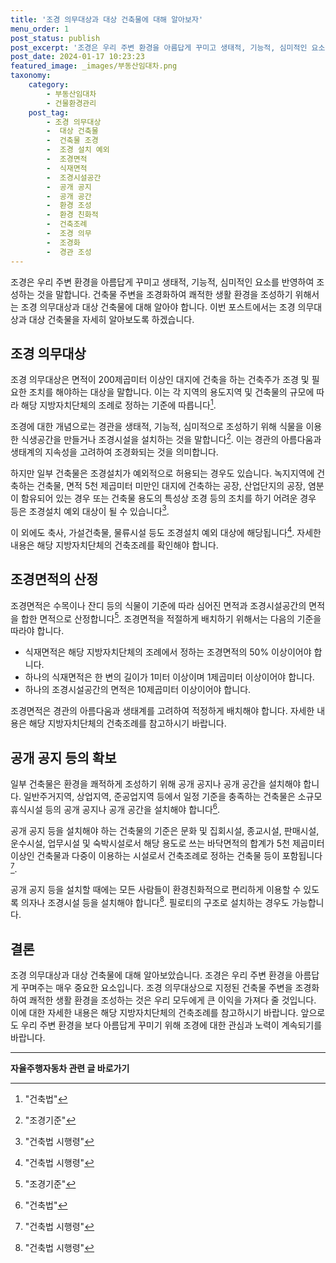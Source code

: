 ```yaml
---
title: '조경 의무대상과 대상 건축물에 대해 알아보자'
menu_order: 1
post_status: publish
post_excerpt: '조경은 우리 주변 환경을 아름답게 꾸미고 생태적, 기능적, 심미적인 요소를 반영하여 조성하는 것을 말합니다. 건축물 주변을 조경화하여 쾌적한 생활 환경을 조성하기 위해서는 조경 의무대상과 대상 건축물에 대해 알아야 합니다. 이번 포스트에서는 조경 의무대상과 대상 건축물을 자세히 알아보도록 하겠습니다.'
post_date: 2024-01-17 10:23:23
featured_image: _images/부동산임대차.png
taxonomy:
    category:
        - 부동산임대차
        - 건물환경관리
    post_tag:
        - 조경 의무대상
        -  대상 건축물
        -  건축물 조경
        -  조경 설치 예외
        -  조경면적
        -  식재면적
        -  조경시설공간
        -  공개 공지
        -  공개 공간
        -  환경 조성
        -  환경 친화적
        -  건축조례
        -  조경 의무
        -  조경화
        -  경관 조성
---
```



조경은 우리 주변 환경을 아름답게 꾸미고 생태적, 기능적, 심미적인 요소를 반영하여 조성하는 것을 말합니다. 건축물 주변을 조경화하여 쾌적한 생활 환경을 조성하기 위해서는 조경 의무대상과 대상 건축물에 대해 알아야 합니다. 이번 포스트에서는 조경 의무대상과 대상 건축물을 자세히 알아보도록 하겠습니다.

## 조경 의무대상

조경 의무대상은 면적이 200제곱미터 이상인 대지에 건축을 하는 건축주가 조경 및 필요한 조치를 해야하는 대상을 말합니다. 이는 각 지역의 용도지역 및 건축물의 규모에 따라 해당 지방자치단체의 조례로 정하는 기준에 따릅니다[^1].

조경에 대한 개념으로는 경관을 생태적, 기능적, 심미적으로 조성하기 위해 식물을 이용한 식생공간을 만들거나 조경시설을 설치하는 것을 말합니다[^2]. 이는 경관의 아름다움과 생태계의 지속성을 고려하여 조경화되는 것을 의미합니다.

하지만 일부 건축물은 조경설치가 예외적으로 허용되는 경우도 있습니다. 녹지지역에 건축하는 건축물, 면적 5천 제곱미터 미만인 대지에 건축하는 공장, 산업단지의 공장, 염분이 함유되어 있는 경우 또는 건축물 용도의 특성상 조경 등의 조치를 하기 어려운 경우 등은 조경설치 예외 대상이 될 수 있습니다[^3].

이 외에도 축사, 가설건축물, 물류시설 등도 조경설치 예외 대상에 해당됩니다[^3]. 자세한 내용은 해당 지방자치단체의 건축조례를 확인해야 합니다.

## 조경면적의 산정

조경면적은 수목이나 잔디 등의 식물이 기준에 따라 심어진 면적과 조경시설공간의 면적을 합한 면적으로 산정합니다[^4]. 조경면적을 적절하게 배치하기 위해서는 다음의 기준을 따라야 합니다.

- 식재면적은 해당 지방자치단체의 조례에서 정하는 조경면적의 50% 이상이어야 합니다.
- 하나의 식재면적은 한 변의 길이가 1미터 이상이며 1제곱미터 이상이어야 합니다.
- 하나의 조경시설공간의 면적은 10제곱미터 이상이어야 합니다.

조경면적은 경관의 아름다움과 생태계를 고려하여 적정하게 배치해야 합니다. 자세한 내용은 해당 지방자치단체의 건축조례를 참고하시기 바랍니다.

## 공개 공지 등의 확보

일부 건축물은 환경을 쾌적하게 조성하기 위해 공개 공지나 공개 공간을 설치해야 합니다. 일반주거지역, 상업지역, 준공업지역 등에서 일정 기준을 충족하는 건축물은 소규모 휴식시설 등의 공개 공지나 공개 공간을 설치해야 합니다[^5].

공개 공지 등을 설치해야 하는 건축물의 기준은 문화 및 집회시설, 종교시설, 판매시설, 운수시설, 업무시설 및 숙박시설로서 해당 용도로 쓰는 바닥면적의 합계가 5천 제곱미터 이상인 건축물과 다중이 이용하는 시설로서 건축조례로 정하는 건축물 등이 포함됩니다[^6].

공개 공지 등을 설치할 때에는 모든 사람들이 환경친화적으로 편리하게 이용할 수 있도록 의자나 조경시설 등을 설치해야 합니다[^6]. 필로티의 구조로 설치하는 경우도 가능합니다.

## 결론

조경 의무대상과 대상 건축물에 대해 알아보았습니다. 조경은 우리 주변 환경을 아름답게 꾸며주는 매우 중요한 요소입니다. 조경 의무대상으로 지정된 건축물 주변을 조경화하여 쾌적한 생활 환경을 조성하는 것은 우리 모두에게 큰 이익을 가져다 줄 것입니다. 이에 대한 자세한 내용은 해당 지방자치단체의 건축조례를 참고하시기 바랍니다. 앞으로도 우리 주변 환경을 보다 아름답게 꾸미기 위해 조경에 대한 관심과 노력이 계속되기를 바랍니다.

[^1]: "건축법"
[^2]: "조경기준"
[^3]: "건축법 시행령"
[^4]: "조경기준"
[^5]: "건축법"
[^6]: "건축법 시행령"
<!-- wp:separator -->
<hr class="wp-block-separator has-alpha-channel-opacity"/>
<!-- /wp:separator -->

<!-- wp:group {"backgroundColor":"base","layout":{"type":"constrained"}} -->
<div class="wp-block-group has-base-background-color has-background"><!-- wp:paragraph {"align":"center","fontSize":"medium"} -->
<p class="has-text-align-center has-large-font-size"><strong>자율주행자동차 관련 글 바로가기</strong></p>
<!-- /wp:paragraph -->


<!-- wp:latest-posts
{"categories":[{"id":2136,"count":19,"description":"","link":"https://uknowlaw.com/category/%ec%9e%90%ec%9c%a8%ec%a3%bc%ed%96%89%ec%9e%90%eb%8f%99%ec%b0%a8/","name":"자율주행자동차","slug":"자율주행자동차","taxonomy":"category","parent":0,"meta":[],"_links":{"self":[{"href":"https://uknowlaw.com/wp-json/wp/v2/categories/2136"}],"collection":[{"href":"https://uknowlaw.com/wp-json/wp/v2/categories"}],"about":[{"href":"https://uknowlaw.com/wp-json/wp/v2/taxonomies/category"}],"wp:post_type":[{"href":"https://uknowlaw.com/wp-json/wp/v2/posts?categories=2136"}],"curies":[{"name":"wp","href":"https://api.w.org/{rel}","templated":true}]}}],"postsToShow":100,"excerptLength":28,"postLayout":"grid","columns":2,"featuredImageAlign":"left","featuredImageSizeSlug":"large","fontSize":"small"} /--></div>
<!-- /wp:group -->